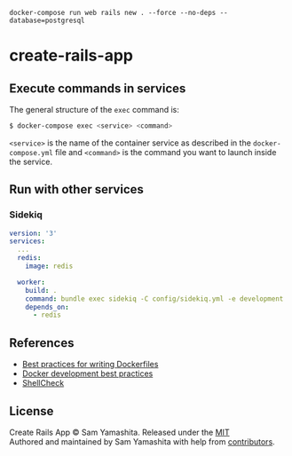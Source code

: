 ```
docker-compose run web rails new . --force --no-deps --database=postgresql
```


# create-rails-app

## Execute commands in services

The general structure of the `exec` command is:

```bash
$ docker-compose exec <service> <command>
```

`<service>` is the name of the container service as described in the `docker-compose.yml` file and `<command>` is the command you want to launch inside the service.

## Run with other services

### Sidekiq

```yaml
version: '3'
services:
  ...
  redis:
    image: redis

  worker:
    build: .
    command: bundle exec sidekiq -C config/sidekiq.yml -e development
    depends_on:
      - redis
```

## References

- [Best practices for writing Dockerfiles](https://docs.docker.com/develop/develop-images/dockerfile_best-practices/)
- [Docker development best practices](https://docs.docker.com/develop/dev-best-practices/)
- [ShellCheck](https://www.shellcheck.net/)

## License

Create Rails App © Sam Yamashita. Released under the [MIT](LICENSE)<br/>
Authored and maintained by Sam Yamashita with help from [contributors](https://github.com/sotayamashita/create-rails-app/contributors).
